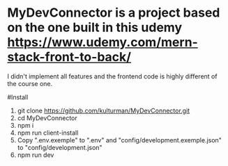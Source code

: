 # MyDevConnector is a project based on the one built in this udemy https://www.udemy.com/mern-stack-front-to-back/
I didn't implement all features and the frontend code is highly different of the course one.

#Install
1) git clone https://github.com/kulturman/MyDevConnector.git
2) cd MyDevConnector
3) npm i
4) npm run client-install
5) Copy ".env.exemple" to ".env" and "config/development.exemple.json" to "config/development.json"
6) npm run dev

